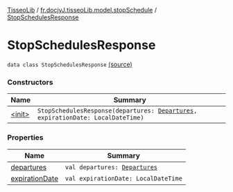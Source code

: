 [TisseoLib](../../index.md) / [fr.docjyJ.tisseoLib.model.stopSchedule](../index.md) / [StopSchedulesResponse](./index.md)

# StopSchedulesResponse

`data class StopSchedulesResponse` [(source)](https://github.com/docjyJ/TisseoLib/tree/master/src/main/kotlin/fr/docjyJ/tisseoLib/model/stopSchedule/StopSchedulesResponse.kt#L7)

### Constructors

| Name | Summary |
|---|---|
| [&lt;init&gt;](-init-.md) | `StopSchedulesResponse(departures: `[`Departures`](../-departures/index.md)`, expirationDate: LocalDateTime)` |

### Properties

| Name | Summary |
|---|---|
| [departures](departures.md) | `val departures: `[`Departures`](../-departures/index.md) |
| [expirationDate](expiration-date.md) | `val expirationDate: LocalDateTime` |

